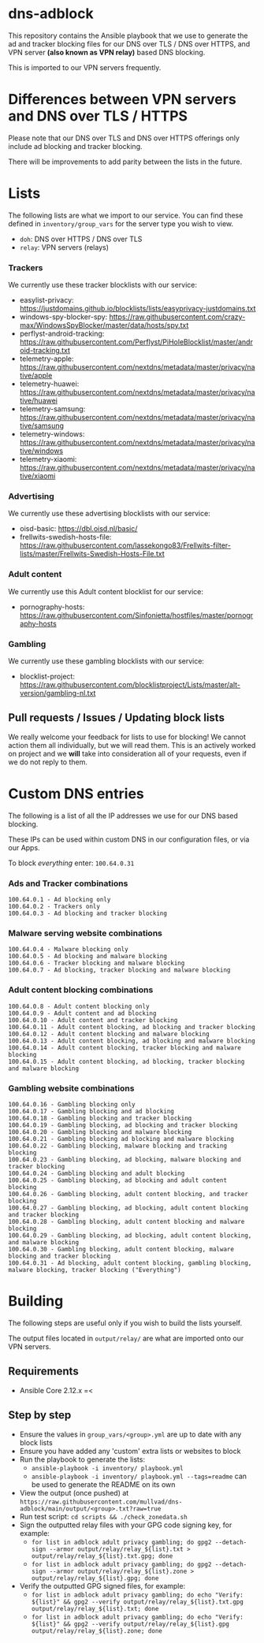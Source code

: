 # dns-adblock

This repository contains the Ansible playbook that we use to generate the ad and tracker blocking files for our DNS over TLS / DNS over HTTPS, and VPN server __(also known as VPN relay)__ based DNS blocking.

This is imported to our VPN servers frequently.

# Differences between VPN servers and DNS over TLS / HTTPS

Please note that our DNS over TLS and DNS over HTTPS offerings only include ad blocking and tracker blocking.

There will be improvements to add parity between the lists in the future.

# Lists

The following lists are what we import to our service. You can find these defined in `inventory/group_vars` for the server type you wish to view.

- `doh`: DNS over HTTPS / DNS over TLS
- `relay`: VPN servers (relays)

### Trackers

We currently use these tracker blocklists with our service:
- easylist-privacy: https://justdomains.github.io/blocklists/lists/easyprivacy-justdomains.txt
- windows-spy-blocker-spy: https://raw.githubusercontent.com/crazy-max/WindowsSpyBlocker/master/data/hosts/spy.txt
- perflyst-android-tracking: https://raw.githubusercontent.com/Perflyst/PiHoleBlocklist/master/android-tracking.txt
- telemetry-apple: https://raw.githubusercontent.com/nextdns/metadata/master/privacy/native/apple
- telemetry-huawei: https://raw.githubusercontent.com/nextdns/metadata/master/privacy/native/huawei
- telemetry-samsung: https://raw.githubusercontent.com/nextdns/metadata/master/privacy/native/samsung
- telemetry-windows: https://raw.githubusercontent.com/nextdns/metadata/master/privacy/native/windows
- telemetry-xiaomi: https://raw.githubusercontent.com/nextdns/metadata/master/privacy/native/xiaomi

### Advertising

We currently use these advertising blocklists with our service:
- oisd-basic: https://dbl.oisd.nl/basic/
- frellwits-swedish-hosts-file: https://raw.githubusercontent.com/lassekongo83/Frellwits-filter-lists/master/Frellwits-Swedish-Hosts-File.txt

### Adult content 

We currently use this Adult content blocklist for our service:
- pornography-hosts: https://raw.githubusercontent.com/Sinfonietta/hostfiles/master/pornography-hosts

### Gambling

We currently use these gambling blocklists with our service:
- blocklist-project: https://raw.githubusercontent.com/blocklistproject/Lists/master/alt-version/gambling-nl.txt

## Pull requests / Issues / Updating block lists

We really welcome your feedback for lists to use for blocking! We cannot action them all individually, but we will read them. This is an actively worked on project and we **will** take into consideration all of your requests, even if we do not reply to them.

# Custom DNS entries

The following is a list of all the IP addresses we use for our DNS based blocking.

These IPs can be used within custom DNS in our configuration files, or via our Apps.

To block _everything_ enter: `100.64.0.31`

### Ads and Tracker combinations
    100.64.0.1 - Ad blocking only
    100.64.0.2 - Trackers only
    100.64.0.3 - Ad blocking and tracker blocking

### Malware serving website combinations
    100.64.0.4 - Malware blocking only
    100.64.0.5 - Ad blocking and malware blocking
    100.64.0.6 - Tracker blocking and malware blocking
    100.64.0.7 - Ad blocking, tracker blocking and malware blocking

### Adult content blocking combinations
    100.64.0.8 - Adult content blocking only
    100.64.0.9 - Adult content and ad blocking
    100.64.0.10 - Adult content and tracker blocking
    100.64.0.11 - Adult content blocking, ad blocking and tracker blocking
    100.64.0.12 - Adult content blocking and malware blocking
    100.64.0.13 - Adult content blocking, ad blocking and malware blocking
    100.64.0.14 - Adult content blocking, tracker blocking and malware blocking
    100.64.0.15 - Adult content blocking, ad blocking, tracker blocking and malware blocking

### Gambling website combinations
    100.64.0.16 - Gambling blocking only
    100.64.0.17 - Gambling blocking and ad blocking
    100.64.0.18 - Gambling blocking and tracker blocking
    100.64.0.19 - Gambling blocking, ad blocking and tracker blocking
    100.64.0.20 - Gambling blocking and malware blocking
    100.64.0.21 - Gambling blocking ad blocking and malware blocking
    100.64.0.22 - Gambling blocking, malware blocking and tracking blocking
    100.64.0.23 - Gambling blocking, ad blocking, malware blocking and tracker blocking
    100.64.0.24 - Gambling blocking and adult blocking
    100.64.0.25 - Gambling blocking, ad blocking and adult content blocking
    100.64.0.26 - Gambling blocking, adult content blocking, and tracker blocking
    100.64.0.27 - Gambling blocking, ad blocking, adult content blocking and tracker blocking
    100.64.0.28 - Gambling blocking, adult content blocking and malware blocking
    100.64.0.29 - Gambling blocking, ad blocking, adult content blocking, and malware blocking
    100.64.0.30 - Gambling blocking, adult content blocking, malware blocking and tracker blocking
    100.64.0.31 - Ad blocking, adult content blocking, gambling blocking, malware blocking, tracker blocking ("Everything")

# Building

The following steps are useful only if you wish to build the lists yourself.

The output files located in `output/relay/` are what are imported onto our VPN servers.

## Requirements
- Ansible Core 2.12.x =<

## Step by step

  - Ensure the values in `group_vars/<group>.yml` are up to date with any block lists
  - Ensure you have added any 'custom' extra lists or websites to block
  - Run the playbook to generate the lists:
    - `ansible-playbook -i inventory/ playbook.yml`
    - `ansible-playbook -i inventory/ playbook.yml --tags=readme` can be used to generate the README on its own
  - View the output (once pushed) at `https://raw.githubusercontent.com/mullvad/dns-adblock/main/output/<group>.txt?raw=true`
  - Run test script: `cd scripts && ./check_zonedata.sh`
  - Sign the outputted relay files with your GPG code signing key, for example:
    - `for list in adblock adult privacy gambling; do gpg2 --detach-sign --armor output/relay/relay_${list}.txt > output/relay/relay_${list}.txt.gpg; done`
    - `for list in adblock adult privacy gambling; do gpg2 --detach-sign --armor output/relay/relay_${list}.zone > output/relay/relay_${list}.gpg; done`
  - Verify the outputted GPG signed files, for example:
    - `for list in adblock adult privacy gambling; do echo "Verify: ${list}" && gpg2 --verify output/relay/relay_${list}.txt.gpg output/relay/relay_${list}.txt; done`
    - `for list in adblock adult privacy gambling; do echo "Verify: ${list}" && gpg2 --verify output/relay/relay_${list}.gpg output/relay/relay_${list}.zone; done`
